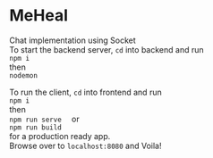 # MeHeal
Chat implementation using Socket  
To start the backend server, `cd` into backend and run  
` npm i `   
then   
`nodemon`  


To run the client, `cd` into frontend and run  
`npm i`  
then  
`npm run serve  `
or  
`npm run build`  
for a production ready app.  
Browse over to `localhost:8080` and Voila!
